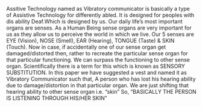 Assitive Technology named as Vibratory communicator is basically a type of Assistive Technology for differently abled.
It is designed for peoples with dis ability Deaf.Which is designed by us.
Our daily life’s most important organs are senses.
As a Human Being sense organs are very important for us as they allow us to perceive the world in which we live. 
Our 5 senses are EYE (Vision), NOSE (Smell), EAR (Hearing), TONGUE (Taste) & SKIN (Touch). 
Now in case, if accidentally one of our sense organ get damaged/distorted then, rather to recreate the particular sense organ for that particular functioning.
We can surpass the functioning to other sense organ. Scientifically there is a term for this which is known as SENSORY SUBSTITUTION. 
In this paper we have suggested a vest and named it as  Vibratory Communicator such that, A person who has lost his hearing ability 
due to damage/distortion in that particular organ. We are just shifting that hearing ability to other sense organ 
i.e. “skin” So, “BASICALLY THE PERSON IS LISTENING THROUGH HIS/HER SKIN”
